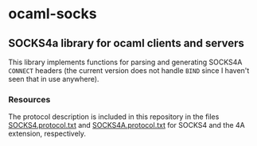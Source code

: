 ocaml-socks
===========

SOCKS4a library for ocaml clients and servers
---------------------------------------------

This library implements functions for parsing and generating SOCKS4A `CONNECT` headers (the current version does not handle `BIND` since I haven't seen that in use anywhere).

### Resources

The protocol description is included in this repository in the files [SOCKS4.protocol.txt](./docs/SOCKS4.protocol.txt) and [SOCKS4A.protocol.txt](./docs/SOCKS4A.protocol.txt) for SOCKS4 and the 4A extension, respectively.

